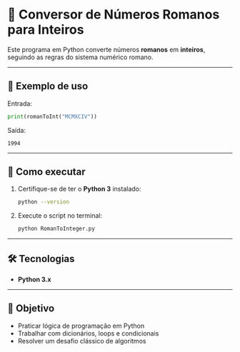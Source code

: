 # 🔢 Conversor de Números Romanos para Inteiros

Este programa em Python converte números **romanos** em **inteiros**, seguindo as regras do sistema numérico romano.

---

## 📌 Exemplo de uso

Entrada:
```python
print(romanToInt("MCMXCIV"))
```

Saída:
```
1994
```

---

## 🚀 Como executar

1. Certifique-se de ter o **Python 3** instalado:
   ```bash
   python --version
   ```

2. Execute o script no terminal:
   ```bash
   python RomanToInteger.py
   ```

---

## 🛠 Tecnologias

- **Python 3.x**

---

## 🎯 Objetivo

- Praticar lógica de programação em Python  
- Trabalhar com dicionários, loops e condicionais  
- Resolver um desafio clássico de algoritmos

